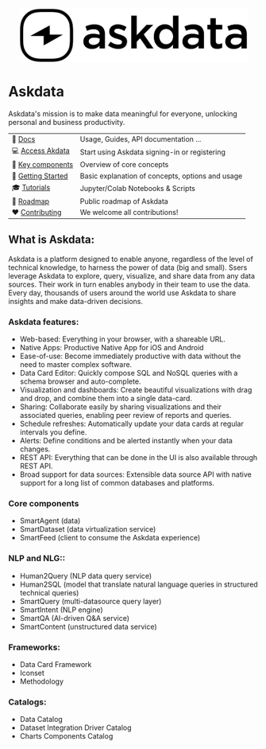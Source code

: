 <p align="center"><img src="askdata-logo-black.png" width="460"></p>

# Askdata

Askdata's mission is to make data meaningful for everyone, unlocking personal and business productivity.

|  |  |
|-|-|
| :ledger: [Docs](https://docs.askdata.com) | Usage, Guides, API documentation ...|
| :computer: [Access Akdata](https://askdata.com/agent) | Start using Askdata signing-in or registering |
| :art: [Key components](https://github.com/askdataHQ/askdata/#key-components) | Overview of core concepts |
| :eyes: [Getting Started](https://docs.askdata.com/getting-started) | Basic explanation of concepts, options and usage |
| :mortar_board: [Tutorials](https://docs.askdata.com/tutorials) | Jupyter/Colab Notebooks & Scripts |
| :telescope: [Roadmap](https://docs.askdata.com/roadmap) | Public roadmap of Askdata |
| :heart: [Contributing](https://github.com/askdataHQ/askdata/#heart-contributing) | We welcome all contributions! |

## What is Askdata:

Askdata is a platform designed to enable anyone, regardless of the level of technical knowledge, to harness the power of data (big and small). Ssers leverage Askdata to explore, query, visualize, and share data from any data sources. Their work in turn enables anybody in their team to use the data. 
Every day, thousands of users around the world use Askdata to share insights and make data-driven decisions.

### Askdata features:

* Web-based: Everything in your browser, with a shareable URL.
* Native Apps: Productive Native App for iOS and Android
* Ease-of-use: Become immediately productive with data without the need to master complex software.
* Data Card Editor: Quickly compose SQL and NoSQL queries with a schema browser and auto-complete.
* Visualization and dashboards: Create beautiful visualizations with drag and drop, and combine them into a single data-card.
* Sharing: Collaborate easily by sharing visualizations and their associated queries, enabling peer review of reports and queries.
* Schedule refreshes: Automatically update your data cards at regular intervals you define.
* Alerts: Define conditions and be alerted instantly when your data changes.
* REST API: Everything that can be done in the UI is also available through REST API.
* Broad support for data sources: Extensible data source API with native support for a long list of common databases and platforms.

### Core components
* SmartAgent (data)
* SmartDataset (data virtualization service) 
* SmartFeed (client to consume the Askdata experience)

### NLP and NLG::
* Human2Query (NLP data query service)
* Human2SQL (model that translate natural language queries in structured technical queries)
* SmartQuery (multi-datasource query layer)
* SmartIntent (NLP engine)
* SmartQA (AI-driven Q&A service)
* SmartContent (unstructured data service)

### Frameworks:
* Data Card Framework
* Iconset
* Methodology 

### Catalogs:
* Data Catalog
* Dataset Integration Driver Catalog
* Charts Components Catalog 


